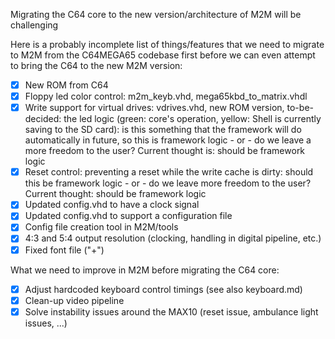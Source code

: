 Migrating the C64 core to the new version/architecture of M2M will be challenging

Here is a probably incomplete list of things/features that we need to migrate to M2M from the C64MEGA65 codebase first
before we can even attempt to bring the C64 to the new M2M version:

- [x] New ROM from C64
- [x] Floppy led color control: m2m_keyb.vhd, mega65kbd_to_matrix.vhdl
- [x] Write support for virtual drives: vdrives.vhd, new ROM version, to-be-decided: the led logic (green: core's operation, yellow: Shell is currently saving to the SD card): is this something that the framework will do automatically in future, so this is framework logic - or - do we leave a more freedom to the user? Current thought is: should be framework logic
- [x] Reset control: preventing a reset while the write cache is dirty: should this be framework logic - or - do we leave more freedom to the user? Current thought: should be framework logic
- [x] Updated config.vhd to have a clock signal
- [x] Updated config.vhd to support a configuration file
- [x] Config file creation tool in M2M/tools
- [x] 4:3 and 5:4 output resolution (clocking, handling in digital pipeline, etc.)
- [x] Fixed font file ("+")

What we need to improve in M2M before migrating the C64 core:

- [x] Adjust hardcoded keyboard control timings (see also keyboard.md)
- [x] Clean-up video pipeline
- [x] Solve instability issues around the MAX10 (reset issue, ambulance light issues, ...)
